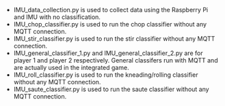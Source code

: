 - IMU_data_collection.py is used to collect data using the Raspberry Pi and IMU with no classification.
- IMU_chop_classifier.py is used to run the chop classifier without any MQTT connection.
- IMU_stir_classifier.py is used to run the stir classifier without any MQTT connection.
- IMU_general_classifier_1.py and IMU_general_classifier_2.py are for player 1 and player 2 respectively. General classifers run with MQTT and are actually used in the integrated game.
- IMU_roll_classifier.py is used to run the kneading/rolling classifier without any MQTT connection.
- IMU_saute_classifier.py is used to run the saute classifier without any MQTT connection.
